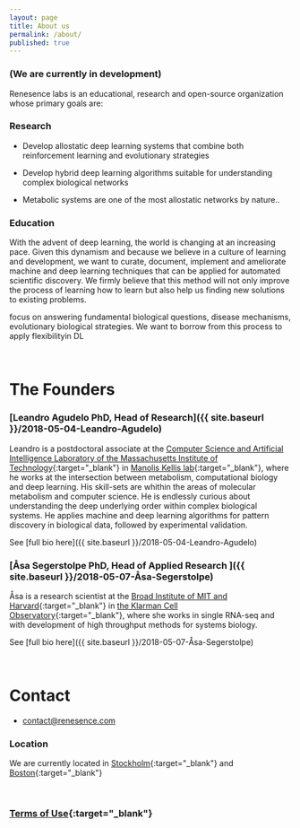 ```yaml
---
layout: page
title: About us
permalink: /about/
published: true
---
```


### (We are currently in development)

Renesence labs is an educational, research and open-source organization whose primary goals are:

### Research

- Develop allostatic deep learning systems that combine both reinforcement learning and evolutionary strategies

- Develop hybrid deep learning algorithms suitable for understanding complex biological networks 

- Metabolic systems are one of the most allostatic networks by nature..

### Education

With the advent of deep learning, the world is changing at an increasing pace. Given this dynamism and because we believe in a culture of learning and development, we want to curate, document, implement and ameliorate machine and deep learning techniques that can be applied for automated scientific discovery. We firmly believe that this method will not only improve the process of learning how to learn but also help us finding new solutions to existing problems.

focus on answering fundamental biological questions, disease mechanisms, evolutionary biological strategies. We want to borrow from this process to apply flexibilityin DL

<br />


# The Founders
### [Leandro Agudelo PhD, Head of Research]({{ site.baseurl }}/2018-05-04-Leandro-Agudelo)
Leandro is a postdoctoral associate at the [Computer Science and Artificial Intelligence Laboratory of the Massachusetts Institute of Technology](https://www.csail.mit.edu/){:target="_blank"} in [Manolis Kellis lab](http://compbio.mit.edu/compbio.html){:target="_blank"}, where he works at the intersection between metabolism, computational biology and deep learning. His skill-sets are whithin the areas of molecular metabolism and computer science. He is endlessly curious about understanding the deep underlying order within complex biological systems. He applies machine and deep learning algorithms for pattern discovery in biological data, followed by experimental validation.   

See [full bio here]({{ site.baseurl }}/2018-05-04-Leandro-Agudelo)		


### [Åsa Segerstolpe PhD, Head of Applied Research ]({{ site.baseurl }}/2018-05-07-Åsa-Segerstolpe)
Åsa is a research scientist at the [Broad Institute of MIT and Harvard](https://www.broadinstitute.org/){:target="_blank"} in [the Klarman Cell Observatory](https://www.broadinstitute.org/klarman-cell-observatory){:target="_blank"}, where she works in single RNA-seq and with development of high throughput methods for systems biology.

See [full bio here]({{ site.baseurl }}/2018-05-07-Åsa-Segerstolpe)	


<br />


# Contact

- [contact@renesence.com](mailto:email@domain.com)


### Location 
We are currently located in [Stockholm](https://goo.gl/maps/3wWs6dNhyyj){:target="_blank"} and [Boston](https://goo.gl/maps/C9Ra8WjCXdx){:target="_blank"}

<br />



### [Terms of Use](https://app.termly.io/document/terms-of-use-for-website/216f94cc-bf38-4d06-955d-e28045c1699d){:target="_blank"}
